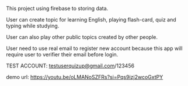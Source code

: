 This project using firebase to storing data. 

User can create topic for learning English, playing flash-card, quiz and typing while studying. 

User can also play other public topics created by other people. 

User need to use real email to register new account because this app will require user to verifier their email before login. 

TEST ACCOUNT: testuserquizup@gmail.com/123456 

demo url: https://youtu.be/oLMANoSZFRs?si=Pqs9izj2wcoGxtPY
